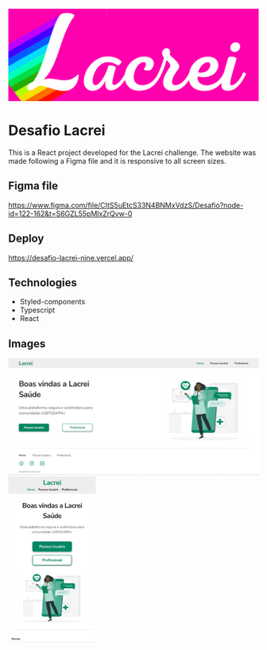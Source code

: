 ![cover](./src/assets/cover_lacrei.png)

# Desafio Lacrei
This is a React project developed for the Lacrei challenge. The website was made following a Figma file and it is responsive to all screen sizes.

## Figma file
https://www.figma.com/file/CItS5uEtcS33N4BNMxVdzS/Desafio?node-id=122-162&t=S6GZL55pMlxZrQvw-0

## Deploy
https://desafio-lacrei-nine.vercel.app/

## Technologies
- Styled-components
- Typescript
- React

## Images
![print-desktop](./src/assets/print-desktop.png)
<br>
<img src="./src/assets/print-mobile.jpeg" width="35%"/>
